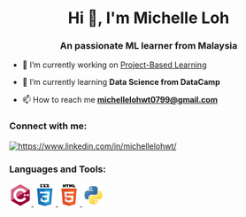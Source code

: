 <h1 align="center">Hi 👋, I'm Michelle Loh</h1>
<h3 align="center">An passionate ML learner from Malaysia</h3>

- 🔭 I’m currently working on [Project-Based Learning](https://github.com/Michelle-alt/Project_based_learning)

- 🌱 I’m currently learning **Data Science from DataCamp**

- 📫 How to reach me **michellelohwt0799@gmail.com**

<h3 align="left">Connect with me:</h3>
<p align="left">
<a href="https://linkedin.com/in/michellelohwt/" target="blank"><img align="center" src="https://image.flaticon.com/icons/png/128/145/145807.png" alt="https://www.linkedin.com/in/michellelohwt/" height="30" width="30" /></a>
</p>

<h3 align="left">Languages and Tools:</h3>
<p align="left"> <a href="https://www.w3schools.com/cpp/" target="_blank"> <img src="https://raw.githubusercontent.com/devicons/devicon/master/icons/cplusplus/cplusplus-original.svg" alt="cplusplus" width="40" height="40"/> </a> <a href="https://www.w3schools.com/css/" target="_blank"> <img src="https://raw.githubusercontent.com/devicons/devicon/master/icons/css3/css3-original-wordmark.svg" alt="css3" width="40" height="40"/> </a> <a href="https://www.w3.org/html/" target="_blank"> <img src="https://raw.githubusercontent.com/devicons/devicon/master/icons/html5/html5-original-wordmark.svg" alt="html5" width="40" height="40"/> </a> <a href="https://www.python.org" target="_blank"> <img src="https://raw.githubusercontent.com/devicons/devicon/master/icons/python/python-original.svg" alt="python" width="40" height="40"/> </a> </p>
